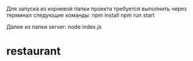 Для запуска из корневой папки проекта требуется выполнить через терминал следующие команды:
npm install
npm run start

Далее из папки server:
node index.js
# restaurant
